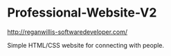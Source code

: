 # Professional-Website-V2

http://reganwillis-softwaredeveloper.com/

Simple HTML/CSS website for connecting with people.
